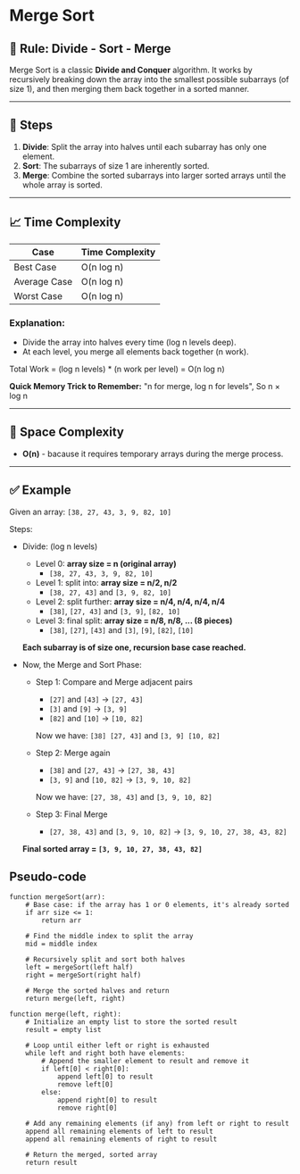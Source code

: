 # Merge Sort

## 🔁 Rule: Divide - Sort - Merge

Merge Sort is a classic **Divide and Conquer** algorithm.
It works by recursively breaking down the array into the smallest possible subarrays (of size 1), and then merging them back together in a sorted manner.

---

## 📌 Steps

1. **Divide**: Split the array into halves until each subarray has only one element.
2. **Sort**: The subarrays of size 1 are inherently sorted.
3. **Merge**: Combine the sorted subarrays into larger sorted arrays until the whole array is sorted.

---

## 📈 Time Complexity

| Case        | Time Complexity |
|-------------|-----------------|
| Best Case   | O(n log n)      |
| Average Case| O(n log n)      |
| Worst Case  | O(n log n)      |

### Explanation:
- Divide the array into halves every time (log n levels deep).
- At each level, you merge all elements back together (n work).

Total Work = (log n levels) * (n work per level)
           = O(n log n)


**Quick Memory Trick to Remember:** "n for merge, log n for levels", So n × log n

---

## 💾 Space Complexity

- **O(n)** - bacause it requires temporary arrays during the merge process.

---

## ✅ Example

Given an array: `[38, 27, 43, 3, 9, 82, 10]`

Steps:

- Divide: (log n levels)
    - Level 0: **array size = n (original array)**
        - `[38, 27, 43, 3, 9, 82, 10]`
    - Level 1: split into: **array size = n/2, n/2**
        - `[38, 27, 43]` and `[3, 9, 82, 10]`
    - Level 2: split further: **array size = n/4, n/4, n/4, n/4** 
        - `[38]`, `[27, 43]` and `[3, 9]`, `[82, 10]`
    - Level 3: final split: **array size = n/8, n/8, ... (8 pieces)**
        - `[38]`, `[27]`, `[43]` and `[3]`, `[9]`, `[82]`, `[10]`
    
    **Each subarray is of size one, recursion base case reached.**

-  Now, the Merge and Sort Phase:
    - Step 1: Compare and Merge adjacent pairs
        - `[27]` and `[43]`    →    `[27, 43]`
        - `[3]` and `[9]`      →    `[3, 9]`
        - `[82]` and `[10]`    →    `[10, 82]`

        Now we have: `[38] [27, 43]` and `[3, 9] [10, 82]`

    - Step 2: Merge again
        - `[38]` and `[27, 43]` -> `[27, 38, 43]`
        - `[3, 9]` and `[10, 82]`   -> `[3, 9, 10, 82]`

        Now we have:  `[27, 38, 43]` and `[3, 9, 10, 82]`

    - Step 3: Final Merge
        - `[27, 38, 43]` and `[3, 9, 10, 82]`   -> `[3, 9, 10, 27, 38, 43, 82]`
    
    **Final sorted array = `[3, 9, 10, 27, 38, 43, 82]`**

## Pseudo-code

```
function mergeSort(arr):
    # Base case: if the array has 1 or 0 elements, it's already sorted
    if arr size <= 1:
        return arr
    
    # Find the middle index to split the array
    mid = middle index

    # Recursively split and sort both halves
    left = mergeSort(left half)
    right = mergeSort(right half)

    # Merge the sorted halves and return
    return merge(left, right)

function merge(left, right):
    # Initialize an empty list to store the sorted result
    result = empty list

    # Loop until either left or right is exhausted
    while left and right both have elements:
        # Append the smaller element to result and remove it
        if left[0] < right[0]:
            append left[0] to result
            remove left[0]
        else:
            append right[0] to result
            remove right[0]
    
    # Add any remaining elements (if any) from left or right to result
    append all remaining elements of left to result
    append all remaining elements of right to result

    # Return the merged, sorted array
    return result
```